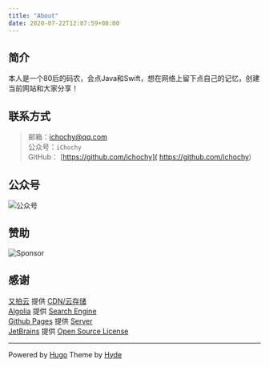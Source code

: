 ```yaml
---
title: "About"
date: 2020-07-22T12:07:59+08:00
---
```


## 简介  
本人是一个80后的码农，会点Java和Swift，想在网络上留下点自己的记忆，创建当前网站和大家分享！

## 联系方式  
> 邮箱：[ichochy@qq.com](mailto:ichochy@qq.com)  
> 公众号：`iChochy`  
> GitHub： [https://github.com/ichochy]( https://github.com/ichochy)

## 公众号    
![公众号](https://ichochy.com/wx.jpg)

## 赞助    
![Sponsor](https://ichochy.com/sponsor.jpg)

## 感谢  
[又拍云](https://console.upyun.com/register/?invite=r1z6aWlRt) 提供 [CDN/云存储](https://console.upyun.com/register/?invite=r1z6aWlRt)   
[Algolia](https://www.algolia.com/) 提供 [Search Engine](https://www.algolia.com/)  
[Github Pages](https://pages.github.com/) 提供 [Server](https://pages.github.com/)  
[JetBrains](https://www.jetbrains.com/) 提供 [Open Source License](https://www.jetbrains.com/shop/eform/opensource)  

---

Powered by [Hugo](https://gohugo.io) Theme by [Hyde](https://themes.gohugo.io/hyde/)
